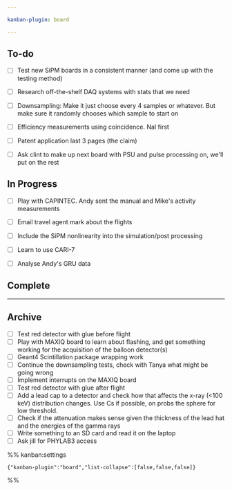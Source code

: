 ```yaml
---

kanban-plugin: board

---
```


## To-do

- [ ] Test new SiPM boards in a consistent manner (and come up with the testing method)
- [ ] Research off-the-shelf DAQ systems with stats that we need
- [ ] Downsampling: Make it just choose every 4 samples or whatever. But make sure it randomly chooses which sample to start on
- [ ] Efficiency measurements using coincidence. NaI first
- [ ] Patent application last 3 pages (the claim)
- [ ] Ask clint to make up next board with PSU and pulse processing on, we'll put on the rest


## In Progress

- [ ] Play with CAPINTEC. Andy sent the manual and Mike's activity measurements
- [ ] Email travel agent mark about the flights
- [ ] Include the SiPM nonlinearity into the simulation/post processing
- [ ] Learn to use CARI-7
- [ ] Analyse Andy's GRU data


## Complete



***

## Archive

- [ ] Test red detector with glue before flight
- [ ] Play with MAXIQ board to learn about flashing, and get something working for the acquisition of the balloon detector(s)
- [ ] Geant4 Scintillation package wrapping work
- [ ] Continue the downsampling tests, check with Tanya what might be going wrong
- [ ] Implement interrupts on the MAXIQ board
- [ ] Test red detector with glue after flight
- [ ] Add a lead cap to a detector and check how that affects the x-ray (<100 keV) distribution changes. Use Cs if possible, on probs the sphere for low threshold.
- [ ] Check if the attenuation makes sense given the thickness of the lead hat and the energies of the gamma rays
- [ ] Write something to an SD card and read it on the laptop
- [ ] Ask jill for PHYLAB3 access

%% kanban:settings
```
{"kanban-plugin":"board","list-collapse":[false,false,false]}
```
%%
